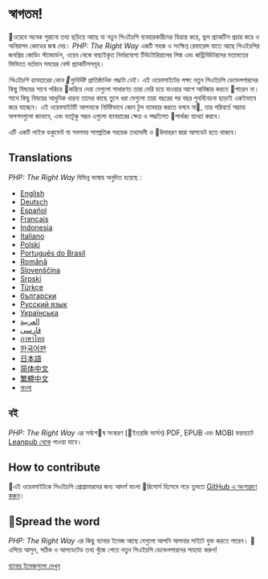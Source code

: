 # স্বাগতম! 

ওয়েবে অনেক পুরানো তথ্য ছড়িয়ে আছে যা নতুন পিএইচপি ব্যবহারকারীদের বিভ্রান্ত করে, 
ভুল প্র্যাকটিস প্রচার করে ও অনিরাপদ কোডের জন্ম দেয়। _PHP: The Right Way_ একটি সহজ ও সংক্ষিপ্ত রেফারেন্স 
যাতে আছে পিএইচপির জনপ্রিয় কোডিং স্ট্যান্ডার্ডস,  ওয়েব থেকে বাছাইকৃত নির্ভরযোগ্য টিউটোরিয়ালের লিঙ্ক 
এবং কন্ট্রিবিউটরদের মতামতের ভিক্তিতে বর্তমান সময়ের বেস্ট প্র্যাকটিসসমূহ।  

_পিএইচপি ব্যাবহারের কোন সুনির্দিষ্ট প্রাতিষ্ঠানিক পদ্ধতি নেই।_ এই ওয়েবসাইটের লক্ষ্য নতুন পিএইচপি ডেভেলপারদের 
কিছু বিষয়ের সাথে পরিচয় করিয়ে দেয়া যেগুলো সাধারণত তারা দেরি হয়ে যাওয়ার আগে আবিষ্কার করতে পারেন না। 
সাথে কিছু বিষয়ের আধুনিক ধারনা তাদের কাছে তুলে ধরা  যেগুলো তারা বছরের পর বছর পুনর্বিবেচনা ছাড়াই একইভাবে করে যাচ্ছেন। 
এই ওয়েবসাইটটি আপনাকে নির্দিষ্টভাবে কোন টুল  ব্যাবহার করতে বলবে না, তার পরিবর্তে সম্ভাব্য অপশনগুলো জানাবে, 
এবং যতটুকু সম্ভব এগুলো ব্যাবহারের ক্ষেত্র ও পদ্ধতিগত পার্থক্য ব্যাখ্যা করবে।  

এটি একটি লাইভ ডকুমেন্ট যা সবসময় সাম্প্রতিক সহায়ক তথ্যাবলী ও উদাহরণ দ্বারা আপডেট হতে থাকবে। 

## Translations

_PHP: The Right Way_ বিভিন্ন ভাষায় অনুদিত হয়েছে :

* [English](http://www.phptherightway.com)
* [Deutsch](http://rwetzlmayr.github.io/php-the-right-way)
* [Español](http://phpdevenezuela.github.io/php-the-right-way)
* [Français](http://eilgin.github.io/php-the-right-way/)
* [Indonesia](http://id.phptherightway.com)
* [Italiano](http://it.phptherightway.com)
* [Polski](http://pl.phptherightway.com)
* [Português do Brasil](http://br.phptherightway.com)
* [Română](https://bgui.github.io/php-the-right-way/)
* [Slovenščina](http://sl.phptherightway.com)
* [Srpski](http://phpsrbija.github.io/php-the-right-way/)
* [Türkçe](http://hkulekci.github.io/php-the-right-way/)
* [български](http://bg.phptherightway.com)
* [Русский язык](http://getjump.github.io/ru-php-the-right-way)
* [Українська](http://iflista.github.com/php-the-right-way)
* [العربية](https://adaroobi.github.io/php-the-right-way/)
* [فارسى](http://novid.github.io/php-the-right-way/)
* [ภาษาไทย](https://apzentral.github.io/php-the-right-way/)
* [한국어판](http://modernpug.github.io/php-the-right-way)
* [日本語](http://ja.phptherightway.com)
* [简体中文](http://laravel-china.github.io/php-the-right-way/)
* [繁體中文](http://laravel-taiwan.github.io/php-the-right-way)
* [বাংলা](http://bn.phptherightway.com) 

## বই 

_PHP: The Right Way_ এর সর্বশেষ সংস্করণ (ইংরেজি ভার্সন) PDF, EPUB এবং MOBI 
ফরম্যাটে [Leanpub থেকে][1] পাওয়া যাবে।

## How to contribute

এই ওয়েবসাইটকে পিএইচপি প্রোগ্রামারদের জন্য আদর্শ  বাংলা রিসোর্স হিসেবে গড়ে তুলতে [GitHub এ অংশগ্রহণ করুন][2]।

## Spread the word

_PHP: The Right Way_ এর কিছু ব্যানার ইমেজ আছে যেগুলো আপনি আপনার সাইটে যুক্ত করতে পারেন। 
এগিয়ে আসুন, সঠিক ও আপডেটেড তথ্য খুঁজে পেতে নতুন পিএইচপি ডেভেলপারদের সাহায্য করুন!

[ব্যানার ইমেজগুলো দেখুন][3]

[1]: https://leanpub.com/phptherightway
[2]: https://github.com/ajaxray/php-the-right-way/tree/gh-pages
[3]: /banners.html
